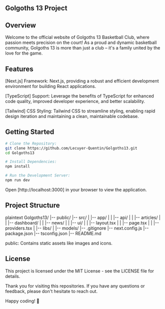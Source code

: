 

## Golgoths 13 Project


## Overview
Welcome to the official website of Golgoths 13 Basketball Club, where passion meets precision on the court! As a proud and dynamic basketball community, Golgoths 13 is more than just a club – it's a family united by the love for the game.

## Features
[Next.js] Framework: Next.js, providing a robust and efficient development environment for building React applications.

[TypeScript] Support: Leverage the benefits of TypeScript for enhanced code quality, improved developer experience, and better scalability.

[Tailwind] CSS Styling: Tailwind CSS to streamline styling, enabling rapid design iteration and maintaining a clean, maintainable codebase.


## Getting Started

```bash
# Clone the Repository:
git clone https://github.com/Lecuyer-Quentin/Golgoths13.git
cd Golgoths13

# Install Dependencies:
npm install

# Run the Development Server:
npm run dev
```

Open [http://localhost:3000] in your browser to view the application.



## Project Structure
plaintext
Golgoths13/
|-- public/
|-- src/
|   |-- app/
|   |   |-- api/
|   |   |-- articles/
|   |   |-- dashboard/
|   |   |-- news/
|   |   |-- ui/
|   |   |-- layout.tsx
|   |   |-- page.tsx
|   |   |-- providers.tsx
|   |-- libs/
|   |-- models/
|-- .gitignore
|-- next.config.js
|-- package.json
|-- tsconfig.json
|-- README.md

public: Contains static assets like images and icons.



## License
This project is licensed under the MIT License - see the LICENSE file for details.

Thank you for visiting this repositories.
If you have any questions or feedback, please don't hesitate to reach out.

Happy coding! 🚀